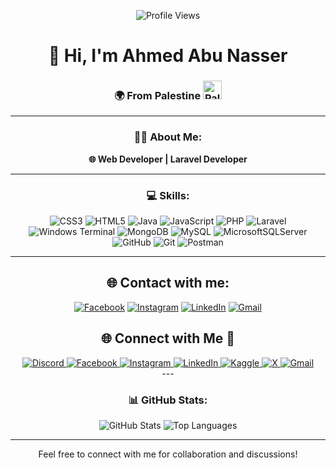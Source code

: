 <div align="center">

![Profile Views](https://komarev.com/ghpvc/?username=a7medjameel&style=flat-square&color=blue)

</div>

<div align="center">

# 👋 Hi, I'm Ahmed Abu Nasser

<div align="center">
  <h3>🌍 From Palestine <img src="https://upload.wikimedia.org/wikipedia/commons/0/00/Flag_of_Palestine.svg" alt="Palestinian Flag" width="30"/></h3>
</div>

---

<div align="center">
  <h3>👨‍💻 About Me:</h3>
  <p><strong>🌐 Web Developer | Laravel Developer</strong></p>
</div>

---

<div align="center">


### 💻 Skills:

![CSS3](https://img.shields.io/badge/css3-%231572B6.svg?style=for-the-badge&logo=css3&logoColor=white) ![HTML5](https://img.shields.io/badge/html5-%23E34F26.svg?style=for-the-badge&logo=html5&logoColor=white) ![Java](https://img.shields.io/badge/java-%23ED8B00.svg?style=for-the-badge&logo=openjdk&logoColor=white) ![JavaScript](https://img.shields.io/badge/javascript-%23323330.svg?style=for-the-badge&logo=javascript&logoColor=%23F7DF1E) ![PHP](https://img.shields.io/badge/php-%23777BB4.svg?style=for-the-badge&logo=php&logoColor=white) ![Laravel](https://img.shields.io/badge/laravel-%23FF2D20.svg?style=for-the-badge&logo=laravel&logoColor=white) ![Windows Terminal](https://img.shields.io/badge/Windows%20Terminal-%234D4D4D.svg?style=for-the-badge&logo=windows-terminal&logoColor=white) ![MongoDB](https://img.shields.io/badge/MongoDB-%234ea94b.svg?style=for-the-badge&logo=mongodb&logoColor=white) ![MySQL](https://img.shields.io/badge/mysql-4479A1.svg?style=for-the-badge&logo=mysql&logoColor=white) ![MicrosoftSQLServer](https://img.shields.io/badge/Microsoft%20SQL%20Server-CC2927?style=for-the-badge&logo=microsoft%20sql%20server&logoColor=white) ![GitHub](https://img.shields.io/badge/github-%23121011.svg?style=for-the-badge&logo=github&logoColor=white) ![Git](https://img.shields.io/badge/git-%23F05033.svg?style=for-the-badge&logo=git&logoColor=white) ![Postman](https://img.shields.io/badge/Postman-FF6C37?style=for-the-badge&logo=postman&logoColor=white)
</div>

---

<!-- Socials -->
<div align="center">
  
## 🌐 Contact with me:
[![Facebook](https://img.shields.io/badge/Facebook-%231877F2.svg?logo=Facebook&logoColor=white)](https://facebook.com/ahmedjameelabunasser) [![Instagram](https://img.shields.io/badge/Instagram-%23E4405F.svg?logo=Instagram&logoColor=white)](https://instagram.com/a7hmed.abunasser) [![LinkedIn](https://img.shields.io/badge/LinkedIn-%230077B5.svg?logo=linkedin&logoColor=white)](https://linkedin.com/in/) [![Gmail](https://img.shields.io/badge/Gmail-%23EA4335.svg?logo=Gmail&logoColor=white)](mailto:ahmedjameelabunasser@gmail.com)
</div>
<!-- Socials -->
<div align="center">

  <h2>🌐 Connect with Me 🍬</h2>

  <a href="https://discord.gg/salahaldin_11" target="_blank" rel="noopener noreferrer">
    <img src="https://img.shields.io/badge/Discord-%237289DA.svg?logo=discord&logoColor=white" alt="Discord" />
  </a>

  <a href="https://facebook.com/salah.alden.33" target="_blank" rel="noopener noreferrer">
    <img src="https://img.shields.io/badge/Facebook-%231877F2.svg?logo=Facebook&logoColor=white" alt="Facebook" />
  </a>

  <a href="https://instagram.com/_.salahaldin" target="blank" rel="noopener noreferrer">
    <img src="https://img.shields.io/badge/Instagram-%23E4405F.svg?logo=Instagram&logoColor=white" alt="Instagram" />
  </a>

  <a href="https://linkedin.com/in/salahaldinhameed" target="_blank" rel="noopener noreferrer">
    <img src="https://img.shields.io/badge/LinkedIn-%230077B5.svg?logo=linkedin&logoColor=white" alt="LinkedIn" />
  </a>

  <a href="https://kaggle.com/salahaldin" target="_blank" rel="noopener noreferrer">
    <img src="https://img.shields.io/badge/Kaggle-%2320BEFF.svg?logo=Kaggle&logoColor=white" alt="Kaggle" />
  </a>

  <a href="https://x.com/technologyhell" target="_blank" rel="noopener noreferrer">
    <img src="https://img.shields.io/badge/X-black.svg?logo=X&logoColor=white" alt="X" />
  </a>

  <a href="mailto:salahaldianhamid@gmail.com" target="_blank" rel="noopener noreferrer">
    <img src="https://img.shields.io/badge/Gmail-%23EA4335.svg?logo=Gmail&logoColor=white" alt="Gmail" />
  </a>

</div>
---

<div align="center">
  <h3>📊 GitHub Stats:</h3>
  
  ![GitHub Stats](https://github-readme-stats.vercel.app/api?username=a7medjameel&show_icons=true&theme=radical)
  ![Top Languages](https://github-readme-stats.vercel.app/api/top-langs/?username=a7medjameel&layout=compact&theme=radical)
</div>

---

<!-- Counter -->
<div align="center">
  Feel free to connect with me for collaboration and discussions!
</div>
